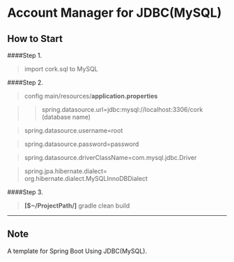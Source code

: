 Account Manager for JDBC(MySQL)
===================


How to Start
-------------------
####Step 1.
>  import cork.sql to MySQL 

####Step 2.
> config main/resources/**application.properties**

> >spring.datasource.url=jdbc:mysql://localhost:3306/cork (database name)

> spring.datasource.username=root 

> spring.datasource.password=password

> spring.datasource.driverClassName=com.mysql.jdbc.Driver

> spring.jpa.hibernate.dialect= org.hibernate.dialect.MySQLInnoDBDialect

####Step 3.
> **[$~/ProjectPath/]** gradle clean build

----------


Note
-------------
A template for Spring Boot Using  JDBC(MySQL).
